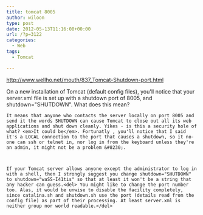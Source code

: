 ```yaml
---
title: tomcat 8005
author: wiloon
type: post
date: 2012-05-13T11:16:08+00:00
url: /?p=3122
categories:
  - Web
tags:
  - Tomcat

---
```

<http://www.wellho.net/mouth/837_Tomcat-Shutdown-port.html>


  On a new installation of Tomcat (default config files), you'll notice that your server.xml file is set up with a shutdown port of 8005, and shutdown="SHUTDOWN". What does this mean? 
  
  
    It means that anyone who contacts the server locally on port 8005 and send it the words SHUTDOWN can cause Tomcat to close out all its web applications and shut down cleanly. Yikes - is this a security hole of what? <em>It could be</em>. Fortunatly , you'll notice that I said it's a LOCAL connection to the port that causes a shutdown, so it no-one can ssh or telnet in, nor log in from the keyboard unless they're an admin, it might not be a problem &#8230;.
  
  
  
    If your Tomcat server allows anyone except the administrator to log in with a shell, then I strongly suggest you change shutdown="SHUTDOWN" to shutdown="waSS-I41tis" so that at least it won't be a string that any hacker can guess.<del> You might like to change the port number too. Alas, it would be unwise to disable the facility completely, since catalina.sh and shutdown.sh use the port (details read from the config file) as part of their processing. At least server.xml is neither group nor world readable.</del> 
    
    
    
    
    
    